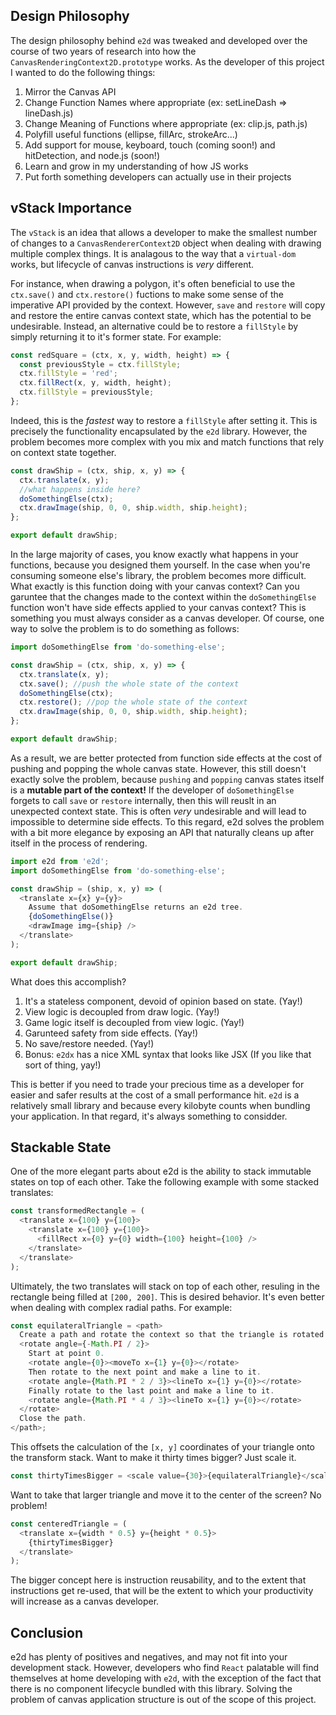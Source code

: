 ## Design Philosophy

The design philosophy behind `e2d` was tweaked and developed over the course of two years of
research into how the `CanvasRenderingContext2D.prototype` works. As the developer of this project I
wanted to do the following things:

1. Mirror the Canvas API
1. Change Function Names where appropriate (ex: setLineDash => lineDash.js)
1. Change Meaning of Functions where appropriate (ex: clip.js, path.js)
1. Polyfill useful functions (ellipse, fillArc, strokeArc...)
1. Add support for mouse, keyboard, touch (coming soon!) and hitDetection, and node.js (soon!)
1. Learn and grow in my understanding of how JS works
1. Put forth something developers can actually use in their projects

## vStack Importance

The `vStack` is an idea that allows a developer to make the smallest number of changes to a
`CanvasRendererContext2D` object when dealing with drawing multiple complex things. It is analagous
to the way that a `virtual-dom` works, but lifecycle of canvas instructions is _very_ different.

For instance, when drawing a polygon, it's often beneficial to use the `ctx.save()` and
`ctx.restore()` fuctions to make some sense of the imperative API provided by the context. However,
`save` and `restore` will copy and restore the entire canvas context state, which has the potential
to be undesirable. Instead, an alternative could be to restore a `fillStyle` by simply returning it
to it's former state. For example:

```javascript
const redSquare = (ctx, x, y, width, height) => {
  const previousStyle = ctx.fillStyle;
  ctx.fillStyle = 'red';
  ctx.fillRect(x, y, width, height);
  ctx.fillStyle = previousStyle;
};
```

Indeed, this is the _fastest_ way to restore a `fillStyle` after setting it. This is precisely the
functionality encapsulated by the `e2d` library. However, the problem becomes more complex with you
mix and match functions that rely on context state together.

```javascript
const drawShip = (ctx, ship, x, y) => {
  ctx.translate(x, y);
  //what happens inside here?
  doSomethingElse(ctx);
  ctx.drawImage(ship, 0, 0, ship.width, ship.height);
};

export default drawShip;
```

In the large majority of cases, you know exactly what happens in your functions, because you
designed them yourself. In the case when you're consuming someone else's library, the problem
becomes more difficult. What exactly is this function doing with your canvas context? Can you
garuntee that the changes made to the context within the `doSomethingElse` function won't have side
effects applied to your canvas context? This is something you must always consider as a canvas
developer. Of course, one way to solve the problem is to do something as follows:

```javascript
import doSomethingElse from 'do-something-else';

const drawShip = (ctx, ship, x, y) => {
  ctx.translate(x, y);
  ctx.save(); //push the whole state of the context
  doSomethingElse(ctx);
  ctx.restore(); //pop the whole state of the context
  ctx.drawImage(ship, 0, 0, ship.width, ship.height);
};

export default drawShip;
```

As a result, we are better protected from function side effects at the cost of pushing and popping
the whole canvas state. However, this still doesn't exactly solve the problem, because `pushing` and
`popping` canvas states itself is a **mutable part of the context!** If the developer of
`doSomethingElse` forgets to call `save` or `restore` internally, then this will reuslt in an
unexpected context state. This is often _very_ undesirable and will lead to impossible to determine
side effects. To this regard, e2d solves the problem with a bit more elegance by exposing an API
that naturally cleans up after itself in the process of rendering.

```javascript
import e2d from 'e2d';
import doSomethingElse from 'do-something-else';

const drawShip = (ship, x, y) => (
  <translate x={x} y={y}>
    Assume that doSomethingElse returns an e2d tree.
    {doSomethingElse()}
    <drawImage img={ship} />
  </translate>
);

export default drawShip;
```

What does this accomplish?

1. It's a stateless component, devoid of opinion based on state. (Yay!)
1. View logic is decoupled from draw logic. (Yay!)
1. Game logic itself is decoupled from view logic. (Yay!)
1. Garunteed safety from side effects. (Yay!)
1. No save/restore needed. (Yay!)
1. Bonus: `e2dx` has a nice XML syntax that looks like JSX (If you like that sort of thing, yay!)

This is better if you need to trade your precious time as a developer for easier and safer results
at the cost of a small performance hit. `e2d` is a relatively small library and because every
kilobyte counts when bundling your application. In that regard, it's always something to considder.

## Stackable State

One of the more elegant parts about e2d is the ability to stack immutable states on top of each
other. Take the following example with some stacked translates:

```javascript
const transformedRectangle = (
  <translate x={100} y={100}>
    <translate x={100} y={100}>
      <fillRect x={0} y={0} width={100} height={100} />
    </translate>
  </translate>
);
```

Ultimately, the two translates will stack on top of each other, resuling in the rectangle being
filled at `[200, 200]`. This is desired behavior. It's even better when dealing with complex radial
paths. For example:

```javascript
const equilateralTriangle = <path>
  Create a path and rotate the context so that the triangle is rotated upward.
  <rotate angle={-Math.PI / 2}>
    Start at point 0.
    <rotate angle={0}><moveTo x={1} y={0}></rotate>
    Then rotate to the next point and make a line to it.
    <rotate angle={Math.PI * 2 / 3}><lineTo x={1} y={0}></rotate>
    Finally rotate to the last point and make a line to it.
    <rotate angle={Math.PI * 4 / 3}><lineTo x={1} y={0}></rotate>
  </rotate>
  Close the path.
</path>;
```

This offsets the calculation of the `[x, y]` coordinates of your triangle onto the transform stack.
Want to make it thirty times bigger? Just scale it.

```javascript
const thirtyTimesBigger = <scale value={30}>{equilateralTriangle}</scale>;
```

Want to take that larger triangle and move it to the center of the screen? No problem!

```javascript
const centeredTriangle = (
  <translate x={width * 0.5} y={height * 0.5}>
    {thirtyTimesBigger}
  </translate>
);
```

The bigger concept here is instruction reusability, and to the extent that instructions get re-used,
that will be the extent to which your productivity will increase as a canvas developer.

## Conclusion

e2d has plenty of positives and negatives, and may not fit into your development stack. However,
developers who find `React` palatable will find themselves at home developing with `e2d`, with the
exception of the fact that there is no component lifecycle bundled with this library. Solving the
problem of canvas application structure is out of the scope of this project.

